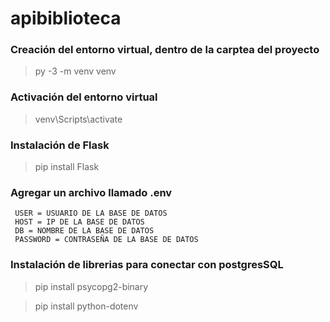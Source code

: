 # apibiblioteca

### Creación del entorno virtual, dentro de la carptea del proyecto

>py -3 -m venv venv

### Activación del entorno virtual

>venv\Scripts\activate

### Instalación de Flask

> pip install Flask

### Agregar un archivo llamado .env

```
 USER = USUARIO DE LA BASE DE DATOS
 HOST = IP DE LA BASE DE DATOS
 DB = NOMBRE DE LA BASE DE DATOS
 PASSWORD = CONTRASEÑA DE LA BASE DE DATOS
```

### Instalación de librerias para conectar con postgresSQL

> pip install psycopg2-binary

> pip install python-dotenv
